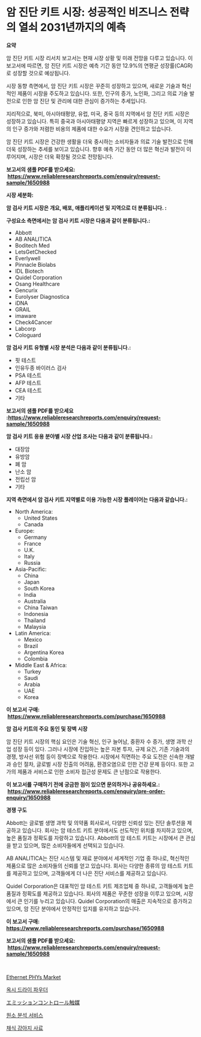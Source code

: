 <p><h1>암 진단 키트 시장: 성공적인 비즈니스 전략의 열쇠 2031년까지의 예측</h1></p><p><strong>요약</strong></p>
<p><p>암 진단 키트 시장 리서치 보고서는 현재 시장 상황 및 미래 전망을 다루고 있습니다. 이 보고서에 따르면, 암 진단 키트 시장은 예측 기간 동안 12.9%의 연평균 성장률(CAGR)로 성장할 것으로 예상됩니다. </p><p>시장 동향 측면에서, 암 진단 키트 시장은 꾸준히 성장하고 있으며, 새로운 기술과 혁신적인 제품이 시장을 주도하고 있습니다. 또한, 인구의 증가, 노인화, 그리고 의료 기술 발전으로 인한 암 진단 및 관리에 대한 관심이 증가하는 추세입니다.</p><p>지리적으로, 북미, 아시아태평양, 유럽, 미국, 중국 등의 지역에서 암 진단 키트 시장은 성장하고 있습니다. 특히 중국과 아시아태평양 지역은 빠르게 성장하고 있으며, 이 지역의 인구 증가와 저렴한 비용의 제품에 대한 수요가 시장을 견인하고 있습니다.</p><p>암 진단 키트 시장은 건강한 생활을 더욱 중시하는 소비자들과 의료 기술 발전으로 인해 더욱 성장하는 추세를 보이고 있습니다. 향후 예측 기간 동안 더 많은 혁신과 발전이 이루어지며, 시장은 더욱 확장될 것으로 전망됩니다.</p></p>
<p><strong>보고서의 샘플 PDF를 받으세요: &nbsp;<a href="https://www.reliableresearchreports.com/enquiry/request-sample/1650988">https://www.reliableresearchreports.com/enquiry/request-sample/1650988</a></strong></p>
<p><strong>시장 세분화:</strong></p>
<p><strong> 암 검사 키트 시장은 개요, 배포, 애플리케이션 및 지역으로 더 분류됩니다. :</strong></p>
<p><strong>구성요소 측면에서는 암 검사 키트 시장은 다음과 같이 분류됩니다.:</strong></p>
<p><ul><li>Abbott</li><li>AB ANALITICA</li><li>Boditech Med</li><li>LetsGetChecked</li><li>Everlywell</li><li>Pinnacle Biolabs</li><li>IDL Biotech</li><li>Quidel Corporation</li><li>Osang Healthcare</li><li>Gencurix</li><li>Eurolyser Diagnostica</li><li>iDNA</li><li>GRAIL</li><li>imaware</li><li>Check4Cancer</li><li>Labcorp</li><li>Cologuard</li></ul></p>
<p><strong> 암 검사 키트 유형별 시장 분석은 다음과 같이 분류됩니다.:</strong></p>
<p><ul><li>핏 테스트</li><li>인유두종 바이러스 검사</li><li>PSA 테스트</li><li>AFP 테스트</li><li>CEA 테스트</li><li>기타</li></ul></p>
<p><strong>보고서의 샘플 PDF를 받으세요 :<a href="https://www.reliableresearchreports.com/enquiry/request-sample/1650988">https://www.reliableresearchreports.com/enquiry/request-sample/1650988</a></strong></p>
<p><strong> 암 검사 키트 응용 분야별 시장 산업 조사는 다음과 같이 분류됩니다.:</strong></p>
<p><ul><li>대장암</li><li>유방암</li><li>폐 암</li><li>난소 암</li><li>전립선 암</li><li>기타</li></ul></p>
<p><strong>지역 측면에서 암 검사 키트 지역별로 이용 가능한 시장 플레이어는 다음과 같습니다.:</strong></p>
<p><ul>
    <li>
        North America:
        <ul>
            <li>United States</li>
            <li>Canada</li>
        </ul>
    </li>
    <li>
        Europe:
        <ul>
            <li>Germany</li>
            <li>France</li>
            <li>U.K.</li>
            <li>Italy</li>
            <li>Russia</li>
        </ul>
    </li>
    <li>
        Asia-Pacific:
        <ul>
            <li>China</li>
            <li>Japan</li>
            <li>South Korea</li>
            <li>India</li>
            <li>Australia</li>
            <li>China Taiwan</li>
            <li>Indonesia</li>
            <li>Thailand</li>
            <li>Malaysia</li>
        </ul>
    </li>
    <li>
        Latin America:
        <ul>
            <li>Mexico</li>
            <li>Brazil</li>
            <li>Argentina Korea</li>
            <li>Colombia</li>
        </ul>
    </li>
    <li>
        Middle East & Africa:
        <ul>
            <li>Turkey</li>
            <li>Saudi</li>
            <li>Arabia</li>
            <li>UAE</li>
            <li>Korea</li>
        </ul>
    </li>
    </ul></p>
<p><strong>이 보고서 구매: &nbsp;<a href="https://www.reliableresearchreports.com/purchase/1650988">https://www.reliableresearchreports.com/purchase/1650988</a></strong></p>
<p><strong>암 검사 키트의 주요 동인 및 장벽 시장</strong></p>
<p><p>암 진단 키트 시장의 핵심 요인은 기술 혁신, 인구 늘어남, 중환자 수 증가, 생명 과학 산업 성장 등이 있다. 그러나 시장에 진입하는 높은 자본 투자, 규제 요건, 기존 기술과의 경쟁, 방사선 위험 등이 장벽으로 작용한다. 시장에서 직면하는 주요 도전은 신속한 개발과 승인 절차, 글로벌 시장 진출의 어려움, 환경오염으로 인한 건강 문제 등이다. 또한 고가의 제품과 서비스로 인한 소비자 접근성 문제도 큰 난점으로 작용한다.</p></p>
<p><strong>이 보고서를 구매하기 전에 궁금한 점이 있으면 문의하거나 공유하세요.: &nbsp;<a href="https://www.reliableresearchreports.com/enquiry/pre-order-enquiry/1650988">https://www.reliableresearchreports.com/enquiry/pre-order-enquiry/1650988</a></strong></p>
<p><strong>경쟁 구도</strong></p>
<p><p>Abbott는 글로벌 생명 과학 및 의약품 회사로서, 다양한 신뢰성 있는 진단 솔루션을 제공하고 있습니다. 회사는 암 테스트 키트 분야에서도 선도적인 위치를 차지하고 있으며, 높은 품질과 정확도를 자랑하고 있습니다. Abbott의 암 테스트 키트는 시장에서 큰 관심을 받고 있으며, 많은 소비자들에게 선택되고 있습니다.</p><p>AB ANALITICA는 진단 시스템 및 재료 분야에서 세계적인 기업 중 하나로, 혁신적인 제품으로 많은 소비자들의 신뢰를 얻고 있습니다. 회사는 다양한 종류의 암 테스트 키트를 제공하고 있으며, 고객들에게 더 나은 진단 서비스를 제공하고 있습니다.</p><p>Quidel Corporation은 대표적인 암 테스트 키트 제조업체 중 하나로, 고객들에게 높은 품질과 정확도를 제공하고 있습니다. 회사의 제품은 꾸준한 성장을 이루고 있으며, 시장에서 큰 인기를 누리고 있습니다. Quidel Corporation의 매출은 지속적으로 증가하고 있으며, 암 진단 분야에서 안정적인 입지를 유지하고 있습니다.</p></p>
<p><strong>이 보고서 구매: &nbsp; <a href="https://www.reliableresearchreports.com/purchase/1650988">https://www.reliableresearchreports.com/purchase/1650988</a></strong></p>
<p><strong>보고서의 샘플 PDF를 받으세요: &nbsp;<a href="https://www.reliableresearchreports.com/enquiry/request-sample/1650988">https://www.reliableresearchreports.com/enquiry/request-sample/1650988</a></strong><strong></strong></p>
<p>&nbsp;</p>
<p><p><a href="https://github.com/RichRobinson5/Market-Research-Report-List-4/blob/main/ethernet-phys-market.md">Ethernet PHYs Market</a></p><p><a href="https://medium.com/@emmettsaynford43546/%EC%82%B0%EC%86%8C-%EB%93%9C%EB%9D%BC%EC%9D%B4-%ED%8C%8C%EC%9A%B0%EB%8D%94-%EC%8B%9C%EC%9E%A5%EC%9D%80-2031%EB%85%84%EA%B9%8C%EC%A7%80%EC%9D%98-%EC%8B%9C%EC%9E%A5-%EC%A0%90%EC%9C%A0%EC%9C%A8-%ED%81%AC%EA%B8%B0-%EB%B0%8F-%EC%98%88%EC%83%81%EB%90%9C-%EC%98%88%EC%B8%A1%EC%97%90-%EC%B4%88%EC%A0%90%EC%9D%84-%EB%A7%9E%EC%B6%A5%EB%8B%88%EB%8B%A4-a108720210ad">옥시 드라이 파우더</a></p><p><a href="https://medium.com/@carlieshields/%E6%8E%92%E6%B0%97%E3%82%AC%E3%82%B9%E6%B5%84%E5%8C%96%E8%A7%A6%E5%AA%92%E5%B8%82%E5%A0%B4%E3%81%AE%E3%83%88%E3%83%AC%E3%83%B3%E3%83%89%E3%81%A8%E5%B8%82%E5%A0%B4%E5%88%86%E6%9E%90-2024%E5%B9%B4%E3%81%8B%E3%82%892031%E5%B9%B4%E3%81%BE%E3%81%A7%E3%81%AE%E4%BA%88%E6%B8%AC-94eb1bcf469d">エミッションコントロール触媒</a></p><p><a href="https://medium.com/@joshuapierce88/%EC%9B%90%EC%86%8C-%EB%B6%84%EC%84%9D-%EC%84%9C%EB%B9%84%EC%8A%A4-%EC%8B%9C%EC%9E%A5-%EB%B6%84%EC%84%9D-%EA%B8%80%EB%A1%9C%EB%B2%8C-%EC%82%B0%EC%97%85-%EC%A0%84%EB%A7%9D-%EB%B0%8F-%EC%98%88%EC%B8%A1-2024%EB%85%84%EB%B6%80%ED%84%B0-2031%EB%85%84%EA%B9%8C%EC%A7%80-a6151b91398d">원소 분석 서비스</a></p><p><a href="https://github.com/sougarounis/Market-Research-Report-List-3/blob/main/696071610243.md">채식 강아지 사료</a></p></p>